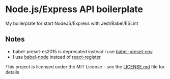 # Node.js/Express API boilerplate

My boilerplate for start NodeJS/Express with Jest/Babel/ESLint

## Notes

* babel-preset-es2015 is deprecated instead i use
  [babel-preset-env](http://babeljs.io/docs/plugins/preset-env/)
* I use [babel-node](http://babeljs.io/docs/usage/cli/#babel-node) instead of
  [react-register](http://babeljs.io/docs/usage/babel-register/#top)

This project is licensed under the MIT License - see the
[LICENSE.md](LICENSE.md) file for details
